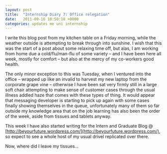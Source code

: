 ```yaml
---
layout: post
title:  "Internship Diary 7: Office relegation"
date:   2011-09-16 10:50:18 +0000
categories: updates me uni internship
---
```


I write this blog post from my kitchen table on a Friday morning, while the weather outside is attempting to break through into sunshine. I wish that this was the start of a post about some relaxing time off, but alas, I am working from home due a cold/flu/man-flu of some variety – and I have been here all week, mostly for comfort – but also at the mercy of my co-workers good health.

The only minor exception to this was Tuesday, when I ventured into the office – wrapped up like an invalid to harvest my new laptop from the corporate grape vine – otherwise I have been sat very firmly still in a large soft chair attempting to make sense of customer cases through the usual illness addled haze that comes with these types of thing. It would appear that messaging developer is starting to pick up again with some cases finally showing themselves in the queue, unfortunately many of them so far outside my knowledge area that on the job learning has also been the order of the week, aside from tissues and tablets anyway.

This week I have also started writing for the Intern and Graduate Blog @  [http://beyourfuture.wordpress.com/](http://beyourfuture.wordpress.com/), so expect to see a whole host of my usual drivel replicated over there.

Now, where did I leave my tissues…